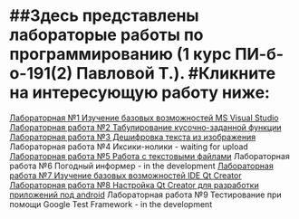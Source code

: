 ##Здесь представлены лабораторые работы по программированию (1 курс ПИ-б-о-191(2) Павловой Т.). 
#Кликните на интересующую работу ниже:
=============
[Лабораторная №1 Изучение базовых возможностей MS Visual Studio](https://github.com/dark-angel-jpg/Lab/blob/master/Lab1.md)
[Лабораторная работа №2 Табулирование кусочно-заданной функции](https://github.com/dark-angel-jpg/Lab/blob/master/Lab2.md)
[Лабораторная работа №3 Дешифровка текста из изображения](https://github.com/dark-angel-jpg/Lab/blob/master/Lab3.mdм)
Лабораторная работа №4 Иксики-нолики - waiting for upload
[Лабораторная работа №5 Работа с текстовыми файлами](https://github.com/dark-angel-jpg/Lab/blob/master/Lab5.md)
Лабораторная работа №6 Погодный информер - in the development
[Лабораторная работа №7 Изучение базовых возможностей IDE Qt Creator](https://github.com/dark-angel-jpg/Lab/blob/master/Lab7.md)
[Лабораторная работа №8 Настройка Qt Creator для разработки приложений под android](https://github.com/dark-angel-jpg/Lab/blob/master/Lab8.md) 
Лабораторная работа №9 Тестирование при помощи Google Test Framework - in the development

